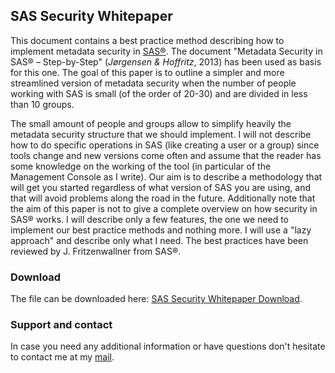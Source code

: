 ## SAS Security Whitepaper 

This document contains a best practice method describing how to implement metadata security in [SAS®](https://www.sas.com/de_ch/home.html). The document "Metadata Security in SAS® – Step-by-Step" (_Jørgensen & Hoffritz_, 2013) has been used as basis for this one. The goal of this paper is to outline a simpler and more streamlined version of metadata security when the number of people working with SAS is small (of the order of 20-30) and are divided in less than 10 groups. 

The small amount of people and groups allow to simplify heavily the metadata security structure that we should implement.  I will not describe how to do specific operations in SAS (like creating a user or a group) since tools change and new versions come often and assume that the reader has some knowledge on the working of the tool (in particular of the Management Console as I write). Our aim is to describe a methodology that will get you started regardless of what version of SAS you are using, and that will avoid problems along the road in the future. Additionally note that the aim of this paper is not to give a complete overview on how security in SAS® works. I will describe only a few features, the one we need to implement our best practice methods and nothing more. I will use a "lazy approach" and describe only what I need. The best practices have been reviewed by J. Fritzenwallner from SAS®.

### Download

The file can be downloaded here: <a href="https://github.com/michelucci/SAS-Security-Whitepaper/blob/master/Metadata%20Security%20in%20SAS%209.4%20-%20Best%20Practice%20an%20easy%20start.pdf" >SAS Security Whitepaper Download</a>.

### Support and contact

In case you need any additional information or have questions don't hesitate to contact me at my 
[mail](mailto:umberto.michelucci@gmail.com).
